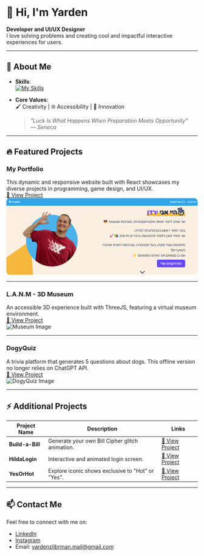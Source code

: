 # 👋 Hi, I'm Yarden  
**Developer and UI/UX Designer**  
I love solving problems and creating cool and impactful interactive experiences for users.

---

## 🌟 About Me  
- **Skills**:  
  [![My Skills](https://skillicons.dev/icons?i=html,css,js,cs,figma,unity,threejs,react&perline=4)](https://skillicons.dev)
  
- **Core Values**:  
  🖌️ Creativity | 🌐 Accessibility | 🌟 Innovation  
  > *"Luck Is What Happens When Preparation Meets Opportunity"*  
  — *Seneca*

---

## 🔥 Featured Projects

### My Portfolio  
This dynamic and responsive website built with React showcases my diverse projects in programming, game design, and UI/UX.  
[🔗 View Project](https://idont12.github.io/YardenPortfolio/)  
![Portfolio Image](https://github.com/idont12/idont12/blob/main/Img/ProtfolioImage.png?raw=true)

---

### L.A.N.M - 3D Museum  
An accessible 3D experience built with ThreeJS, featuring a virtual museum environment.  
[🔗 View Project](https://example.com)  
![Museum Image](https://via.placeholder.com/300x200)

---

### DogyQuiz  
A trivia platform that generates 5 questions about dogs. This offline version no longer relies on ChatGPT API.  
[🔗 View Project](https://example.com)  
![DogyQuiz Image](https://via.placeholder.com/300x200)

---

## ⚡ Additional Projects  
| Project Name     | Description                                  | Links                      |
|------------------|----------------------------------------------|----------------------------|
| **Build-a-Bill** | Generate your own Bill Cipher glitch animation. | [🔗 View Project](https://example.com) |
| **HildaLogin**   | Interactive and animated login screen.       | [🔗 View Project](https://example.com) |
| **YesOrHot**     | Explore iconic shows exclusive to "Hot" or "Yes". | [🔗 View Project](https://github.com/idont12/YesOrHot) |

---

## 📫 Contact Me  
Feel free to connect with me on:  
- [LinkedIn](https://www.linkedin.com/in/yarden-zilberman-graphic-and-game-design/)  
- [Instagram](https://www.instagram.com/hapy_toon/)  
- Email: [yardenzilbrman.mail@gmail.com](mailto:yardenzilbrman.mail@gmail.com)
